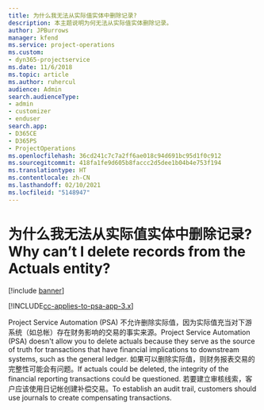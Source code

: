 ```yaml
---
title: 为什么我无法从实际值实体中删除记录?
description: 本主题说明为何无法从实际值实体删除记录。
author: JPBurrows
manager: kfend
ms.service: project-operations
ms.custom:
- dyn365-projectservice
ms.date: 11/6/2018
ms.topic: article
ms.author: ruhercul
audience: Admin
search.audienceType:
- admin
- customizer
- enduser
search.app:
- D365CE
- D365PS
- ProjectOperations
ms.openlocfilehash: 36cd241c7c7a2ff6ae018c94d691bc95d1f0c912
ms.sourcegitcommit: 418fa1fe9d605b8faccc2d5dee1b04b4e753f194
ms.translationtype: HT
ms.contentlocale: zh-CN
ms.lasthandoff: 02/10/2021
ms.locfileid: "5148947"
---
```

# <a name="why-cant-i-delete-records-from-the-actuals-entity"></a><span data-ttu-id="e9786-103">为什么我无法从实际值实体中删除记录?</span><span class="sxs-lookup"><span data-stu-id="e9786-103">Why can’t I delete records from the Actuals entity?</span></span>

[!include [banner](../includes/psa-now-project-operations.md)]

[!INCLUDE[cc-applies-to-psa-app-3.x](../includes/cc-applies-to-psa-app-3x.md)]

<span data-ttu-id="e9786-104">Project Service Automation (PSA) 不允许删除实际值，因为实际值充当对下游系统（如总帐）存在财务影响的交易的事实来源。</span><span class="sxs-lookup"><span data-stu-id="e9786-104">Project Service Automation (PSA) doesn't allow you to delete actuals because they serve as the source of truth for transactions that have financial implications to downstream systems, such as the general ledger.</span></span> <span data-ttu-id="e9786-105">如果可以删除实际值，则财务报表交易的完整性可能会有问题。</span><span class="sxs-lookup"><span data-stu-id="e9786-105">If actuals could be deleted, the integrity of the financial reporting transactions could be questioned.</span></span> <span data-ttu-id="e9786-106">若要建立审核线索，客户应该使用日记帐创建补偿交易。</span><span class="sxs-lookup"><span data-stu-id="e9786-106">To establish an audit trail, customers should use journals to create compensating transactions.</span></span>

